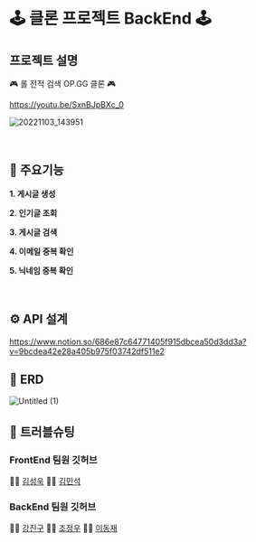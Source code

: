 # 🕹 클론 프로젝트 BackEnd 🕹

## 프로젝트 설명
🎮 롤 전적 검색 OP.GG 클론 🎮


https://youtu.be/SxnBJpBXc_0

![20221103_143951](https://user-images.githubusercontent.com/111861625/199654656-3c1ca99b-6df5-479f-9a44-0efcb9ec9a6e.png)


<br>



## 🌟 주요기능
**1. 게시글 생성**

**2. 인기글 조회**

**3. 게시글 검색**

**4. 이메일 중복 확인**

**5. 닉네임 중복 확인**


<br>

## ⚙ API 설계
https://www.notion.so/686e87c64771405f915dbcea50d3dd3a?v=9bcdea42e28a405b975f03742df511e2

## 🔐 ERD
![Untitled (1)](https://user-images.githubusercontent.com/111861625/199657256-9fc249ce-94db-48de-a807-c2fc277602a5.png)


## 🚀 트러블슈팅

### FrontEnd 팀원 깃허브
👩‍💻 [김성욱](https://github.com/) 👩‍💻 [김민석](https://github.com/) 

### BackEnd 팀원 깃허브
👩‍💻 [강진구](https://github.com/kang0906) 👩‍💻 [조정우](https://github.com/jjw0611) 👨‍💻 [이동재](https://github.com/Pdongjaelee)
